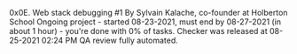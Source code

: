 0x0E. Web stack debugging #1
 By Sylvain Kalache, co-founder at Holberton School
 Ongoing project - started 08-23-2021, must end by 08-27-2021 (in about 1 hour) - you're done with 0% of tasks.
 Checker was released at 08-25-2021 02:24 PM
 QA review fully automated.